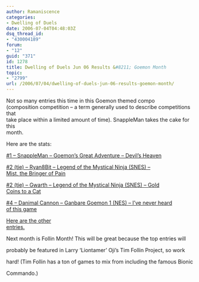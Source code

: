 ```yaml
---
author: Ramaniscence
categories:
- Dwelling of Duels
date: 2006-07-04T04:48:03Z
dsq_thread_id:
- "430004189"
forum:
- "12"
guid: "371"
id: 1278
title: Dwelling of Duels Jun 06 Results &#8211; Goemon Month
topic:
- "2799"
url: /2006/07/04/dwelling-of-duels-jun-06-results-goemon-month/
---
```


<p class="MsoNormal">
  Not so many entries this time in this Goemon themed compo<br /> (composition competition &#8211; a term generally used to describe competitions that<br /> take place within a limited amount of time). SnappleMan takes the cake for this<br /> month.
</p>

Here are the stats:
  
<a href="http://dod.vgmix.com/past/jun06/01-SnappleMan-Goemon-Heaven-DoD.mp3" target="_blank">#1 &#8211; SnappleMan &#8211; Goemon&#8217;s Great Adventure &#8211; Devil&#8217;s Heaven</a>
  
<a href="http://dod.vgmix.com/past/jun06/02-tie-Ryan8Bit-Goemon-Pain-DoD.mp3" target="_blank">#2 (tie) &#8211; Ryan8Bit &#8211; Legend of the Mystical Ninja (SNES) &#8211;<br /> Mist, the Bringer of Pain</a>
  
<a href="http://dod.vgmix.com/past/jun06/02-tie-Gwarth-Goemon-Gold-DoD.mp3" target="_blank">#2 (tie) &#8211; Gwarth &#8211; Legend of the Mystical Ninja (SNES) &#8211; Gold<br /> Coins to a Cat</a>
  
<a href="http://dod.vgmix.com/past/jun06/04-DanimalCannon-Goemon-Never-DoD.mp3" target="_blank">#4 &#8211; Danimal Cannon &#8211; Ganbare Goemon 1 (NES) &#8211; I&#8217;ve never heard<br /> of this game</a>

<a href="http://dod.vgmix.com/past/jun06/" target="_blank">Here are the other<br /> entries.</a>

Next month is Follin Month! This will be great because the top entries will
  
probably be featured in Larry &#8216;Liontamer&#8217; Oji&#8217;s Tim Follin Project, so work
  
hard! (Tim Follin has a ton of games to mix from including the famous Bionic
  
Commando.)